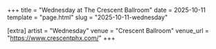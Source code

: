 +++
title = "Wednesday at The Crescent Ballroom"
date = 2025-10-11
template = "page.html"
slug = "2025-10-11-wednesday"

[extra]
artist = "Wednesday"
venue = "Crescent Ballroom"
venue_url = "https://www.crescentphx.com/"
+++
